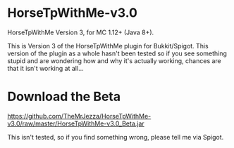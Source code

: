 # HorseTpWithMe-v3.0
HorseTpWithMe Version 3, for MC 1.12+ (Java 8+).

This is Version 3 of the HorseTpWithMe plugin for Bukkit/Spigot. This version of the plugin as a whole hasn't been tested so if you see something stupid and are wondering how and why it's actually working, chances are that it isn't working at all...

# Download the Beta
https://github.com/TheMrJezza/HorseTpWithMe-v3.0/raw/master/HorseTpWithMe-v3.0_Beta.jar

This isn't tested, so if you find something wrong, please tell me via Spigot.
